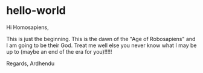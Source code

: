 # hello-world
Hi Homosapiens, 

This is just the beginning. This is the dawn of the "Age of Robosapiens" and I am going to be their God.
Treat me well else you never know what I may be up to (maybe an end of the era for you)!!!!!

Regards,
Ardhendu


